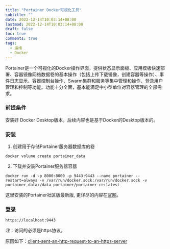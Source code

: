 ```yaml
---
title: "Portainer Docker可视化工具"
subtitle: ""
date: 2022-12-14T10:03:14+08:00
lastmod: 2022-12-14T10:03:14+08:00
draft: false
toc: true
comments: true
tags:
  - 运维
  - Docker
---
```


Portainer是一个可视化的Docker操作界面，提供状态显示面板、应用模板快速部署、容器镜像网络数据卷的基本操作（包括上传下载镜像，创建容器等操作）、事件日志显示、容器控制台操作、Swarm集群和服务等集中管理和操作、登录用户管理和控制等功能。功能十分全面，基本能满足中小型单位对容器管理的全部需求。

### 前提条件

安装好 Docker Desktop版本，后续内容也是基于Docker的Desktop版本的。

### 安装

1. 创建用于存储Portainer服务器数据库的卷

```docker
docker volume create portainer_data
```

2. 下载并安装Portainer服务器容器

```docker
docker run -d -p 8000:8000 -p 9443:9443 --name portainer --restart=always -v /var/run/docker.sock:/var/run/docker.sock -v portainer_data:/data portainer/portainer-ce:latest
```

这里安装的Portainer社区版最新版, 更详尽的内容在[官网](https://docs.portainer.io/start/install/server/docker/wsl)。

### 登录

```
https://localhost:9443
```

*注*：访问的必须是https协议。

原因如下：[client-sent-an-http-request-to-an-https-server](https://portal.portainer.io/knowledge/client-sent-an-http-request-to-an-https-server)
